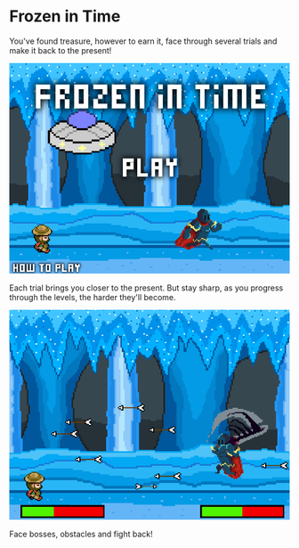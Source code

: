 <h1> Frozen in Time </h1>
<p> You've found treasure, however to earn it, face through several trials and make it back to the present! </p>
<img src = "https://raw.githubusercontent.com/ThomasHsu512/Frozen-in-Time-Game-/master/Frozen%20in%20Time/Title%20screenshot%202.png" >
<p> Each trial brings you closer to the present. But stay sharp, as you progress through the levels, the harder they'll become. </p>
<img src = "https://raw.githubusercontent.com/ThomasHsu512/Frozen-in-Time-Game-/master/Frozen%20in%20Time/gameplay.png" >
<p> Face bosses, obstacles and fight back! </p>
